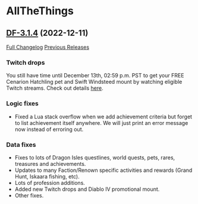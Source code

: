 # AllTheThings

## [DF-3.1.4](https://github.com/DFortun81/AllTheThings/tree/DF-3.1.4) (2022-12-11)
[Full Changelog](https://github.com/DFortun81/AllTheThings/compare/DF-3.1.3...DF-3.1.4) [Previous Releases](https://github.com/DFortun81/AllTheThings/releases)


### Twitch drops

You still have time until December 13th, 02:59 p.m. PST to get your FREE Cenarion Hatchling pet and Swift Windsteed mount by watching eligible Twitch streams. Check out details [here](https://worldofwarcraft.com/en-us/news/23891616).

### Logic fixes

- Fixed a Lua stack overflow when we add achievement criteria but forget to list achievement itself anywhere. We will just print an error message now instead of erroring out.

### Data fixes

- Fixes to lots of Dragon Isles questlines, world quests, pets, rares, treasures and achievements.
- Updates to many Faction/Renown specific activities and rewards (Grand Hunt, Iskaara fishing, etc).
- Lots of profession additions.
- Added new Twitch drops and Diablo IV promotional mount.
- Other fixes.

